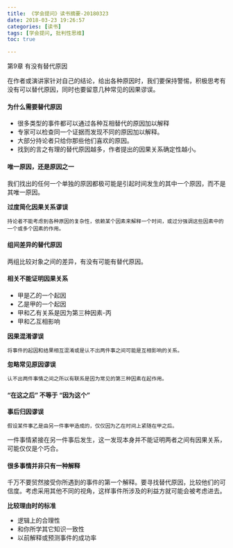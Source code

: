 ```yaml
---
title: 《学会提问》读书摘要-20180323
date: 2018-03-23 19:26:57
categories: [读书]
tags: [学会提问, 批判性思维]
toc: true

---
```

第9章 有没有替代原因

在作者或演讲家针对自己的结论，给出各种原因时，我们要保持警惕，积极思考有没有可以替代原因，同时也要留意几种常见的因果谬误。
<!--more-->

#### 为什么需要替代原因

* 很多类型的事件都可以通过各种互相替代的原因加以解释
* 专家可以检查同一个证据而发现不同的原因加以解释。
* 大部分持论者只给你那些他们喜欢的原因。
* 找到的言之有理的替代原因越多，作者提出的因果关系确定性越小。

#### 唯一原因，还是原因之一

我们找出的任何一个单独的原因都极可能是引起时间发生的其中一个原因，而不是其唯一原因。

**过度简化因果关系谬误**

	持论者不能考虑到各种原因的复杂性，依赖某个因素来解释一个时间，或过分强调这些因素中的一个或多个因素的作用。

#### 组间差异的替代原因

两组比较对象之间的差异，有没有可能有替代原因。

#### 相关不能证明因果关系

* 甲是乙的一个起因
* 乙是甲的一个起因
* 甲和乙有关系是因为第三种因素-丙
* 甲和乙互相影响

**因果混淆谬误**

	将事件的起因和结果相互混淆或是认不出两件事之间可能是互相影响的关系。

**忽略常见原因谬误**

	认不出两件事情之间之所以有联系是因为常见的第三种因素在起作用。

#### “在这之后” 不等于 “因为这个”

**事后归因谬误**

	假设某件事乙是由另一件事甲造成的，仅仅因为乙在时间上紧随在甲之后。

一件事情紧接在另一件事后发生，这一发现本身并不能证明两者之间有因果关系，可能仅仅是个巧合。

#### 很多事情并非只有一种解释

千万不要贸然接受你所遇到的事件的第一个解释。要寻找替代原因，比较他们的可信度。考虑采用其他不同的视角，这样事件所涉及的利益方就可能会被考虑进去。

**比较理由时的标准**

* 逻辑上的合理性
* 和你所学其它知识一致性
* 以前解释或预测事件的成功率

